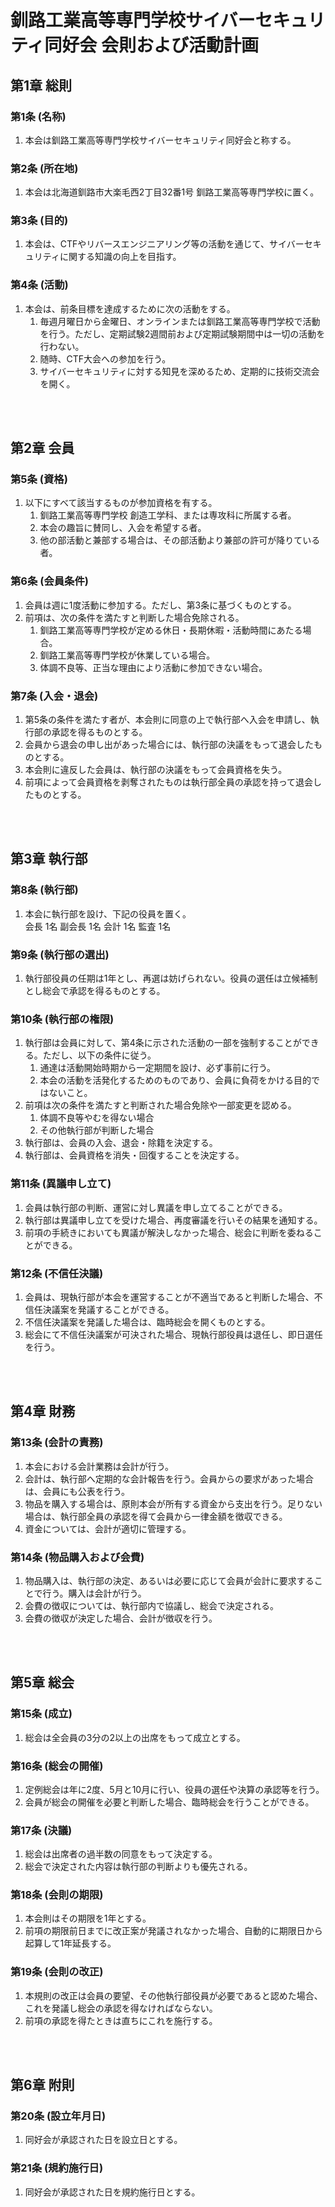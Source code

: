 # 釧路工業高等専門学校サイバーセキュリティ同好会 会則および活動計画
## 第1章 総則
### 第1条 (名称)
1. 本会は釧路工業高等専門学校サイバーセキュリティ同好会と称する。  
### 第2条 (所在地)
1. 本会は北海道釧路市大楽毛西2丁目32番1号 釧路工業高等専門学校に置く。
### 第3条 (目的)
1. 本会は、CTFやリバースエンジニアリング等の活動を通じて、サイバーセキュリティに関する知識の向上を目指す。

### 第4条 (活動)
1. 本会は、前条目標を達成するために次の活動をする。  
    1. 毎週月曜日から金曜日、オンラインまたは釧路工業高等専門学校で活動を行う。ただし、定期試験2週間前および定期試験期間中は一切の活動を行わない。
    2. 随時、CTF大会への参加を行う。
	3. サイバーセキュリティに対する知見を深めるため、定期的に技術交流会を開く。
<br>
<br>

## **第2章 会員**
### 第5条 (資格)
1. 以下にすべて該当するものが参加資格を有する。
    1. 釧路工業高等専門学校 創造工学科、または専攻科に所属する者。
    2. 本会の趣旨に賛同し、入会を希望する者。
    4. 他の部活動と兼部する場合は、その部活動より兼部の許可が降りている者。

### 第6条 (会員条件)
1. 会員は週に1度活動に参加する。ただし、第3条に基づくものとする。
2. 前項は、次の条件を満たすと判断した場合免除される。
    1. 釧路工業高等専門学校が定める休日・長期休暇・活動時間にあたる場合。
    2. 釧路工業高等専門学校が休業している場合。
    3. 体調不良等、正当な理由により活動に参加できない場合。

### 第7条 (入会・退会)
1. 第5条の条件を満たす者が、本会則に同意の上で執行部へ入会を申請し、執行部の承認を得るものとする。  
2. 会員から退会の申し出があった場合には、執行部の決議をもって退会したものとする。
3. 本会則に違反した会員は、執行部の決議をもって会員資格を失う。
4. 前項によって会員資格を剥奪されたものは執行部全員の承認を持って退会したものとする。
<br>
<br>

## 第3章 執行部
### 第8条 (執行部)
1. 本会に執行部を設け、下記の役員を置く。  
    会長 1名
    副会長 1名
    会計 1名
    監査 1名

### 第9条 (執行部の選出)
1. 執行部役員の任期は1年とし、再選は妨げられない。役員の選任は立候補制とし総会で承認を得るものとする。

### 第10条 (執行部の権限)
1. 執行部は会員に対して、第4条に示された活動の一部を強制することができる。ただし、以下の条件に従う。
    1. 通達は活動開始時期から一定期間を設け、必ず事前に行う。
    2. 本会の活動を活発化するためのものであり、会員に負荷をかける目的ではないこと。
2. 前項は次の条件を満たすと判断された場合免除や一部変更を認める。
    1. 体調不良等やむを得ない場合
    2. その他執行部が判断した場合
3. 執行部は、会員の入会、退会・除籍を決定する。
4. 執行部は、会員資格を消失・回復することを決定する。

### 第11条 (異議申し立て)
1. 会員は執行部の判断、運営に対し異議を申し立てることができる。
2. 執行部は異議申し立てを受けた場合、再度審議を行いその結果を通知する。
3. 前項の手続きにおいても異議が解決しなかった場合、総会に判断を委ねることができる。

### 第12条 (不信任決議)
1. 会員は、現執行部が本会を運営することが不適当であると判断した場合、不信任決議案を発議することができる。
2. 不信任決議案を発議した場合は、臨時総会を開くものとする。
3. 総会にて不信任決議案が可決された場合、現執行部役員は退任し、即日選任を行う。
<br>
<br>

## 第4章 財務

### 第13条 (会計の責務)
1. 本会における会計業務は会計が行う。
2. 会計は、執行部へ定期的な会計報告を行う。会員からの要求があった場合は、会員にも公表を行う。
3. 物品を購入する場合は、原則本会が所有する資金から支出を行う。足りない場合は、執行部全員の承認を得て会員から一律金額を徴収できる。
4. 資金については、会計が適切に管理する。

### 第14条 (物品購入および会費)
1. 物品購入は、執行部の決定、あるいは必要に応じて会員が会計に要求することで行う。購入は会計が行う。
2. 会費の徴収については、執行部内で協議し、総会で決定される。
3. 会費の徴収が決定した場合、会計が徴収を行う。
<br>
<br>

## 第5章 総会


### 第15条 (成立)
1. 総会は全会員の3分の2以上の出席をもって成立とする。

### 第16条 (総会の開催)
1. 定例総会は年に2度、5月と10月に行い、役員の選任や決算の承認等を行う。
2. 会員が総会の開催を必要と判断した場合、臨時総会を行うことができる。

### 第17条 (決議)
1. 総会は出席者の過半数の同意をもって決定する。
2. 総会で決定された内容は執行部の判断よりも優先される。

### 第18条 (会則の期限)
1. 本会則はその期限を1年とする。
2. 前項の期限前日までに改正案が発議されなかった場合、自動的に期限日から起算して1年延長する。

### 第19条 (会則の改正)
1. 本規則の改正は会員の要望、その他執行部役員が必要であると認めた場合、これを発議し総会の承認を得なければならない。
2. 前項の承認を得たときは直ちにこれを施行する。

<br>
<br>

## 第6章 附則


### 第20条 (設立年月日)
1. 同好会が承認された日を設立日とする。

### 第21条 (規約施行日)
1. 同好会が承認された日を規約施行日とする。
